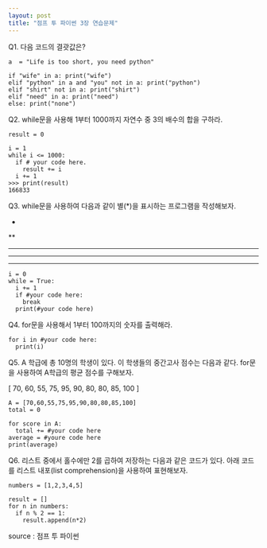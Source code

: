 ```yaml
---
layout: post
title: "점프 투 파이썬 3장 연습문제"
---
```




Q1. 다음 코드의 결괏값은?

```
a  = "Life is too short, you need python"

if "wife" in a: print("wife")
elif "python" in a and "you" not in a: print("python")
elif "shirt" not in a: print("shirt")
elif "need" in a: print("need")
else: print("none")
```



Q2. while문을 사용해 1부터 1000까지 자연수 중 3의 배수의 합을 구하라.

```
result = 0

i = 1
while i <= 1000:
  if # your code here.
  	result += i
  i += 1
>>> print(result)
166833
```



Q3. while문을 사용하여 다음과 같이 별(*)을 표시하는 프로그램을 작성해보자.

  *
  **
  ***
  ****
  *****
  
```
i = 0
while = True:
  i += 1
  if #your code here:
    break
  print(#your code here)
```



Q4. for문을 사용해서 1부터 100까지의 숫자를 출력해라.

```
for i in #your code here:
  print(i)
```



Q5. A 학급에 총 10명의 학생이 있다. 이 학생들의 중간고사 점수는 다음과 같다. for문을 사용하여 A학급의 평균 점수를 구해보자. 

[ 70, 60, 55, 75, 95, 90, 80, 80, 85, 100 ]

```
A = [70,60,55,75,95,90,80,80,85,100]
total = 0

for score in A:
  total += #your code here
average = #youre code here
print(average)
```



Q6. 리스트 중에서 홀수에만 2를 곱하여 저장하는 다음과 같은 코드가 있다. 아래 코드를 리스트 내포(list comprehension)을 사용하여 표현해보자.

```
numbers = [1,2,3,4,5]

result = []
for n in numbers:
  if n % 2 == 1:
    result.append(n*2)
```



source : 점프 투 파이썬
